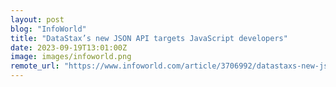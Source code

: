 ```yaml
---
layout: post
blog: "InfoWorld"
title: "DataStax’s new JSON API targets JavaScript developers"
date: 2023-09-19T13:01:00Z
image: images/infoworld.png
remote_url: "https://www.infoworld.com/article/3706992/datastaxs-new-json-api-targets-javascript-developers.html#tk.rss_applicationdevelopment"
---
```

